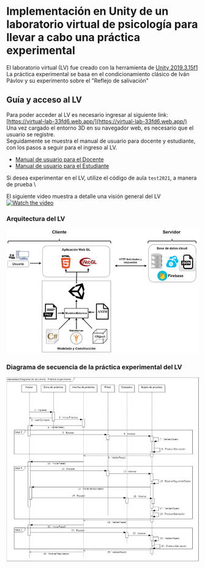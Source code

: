 # Implementación en Unity de un laboratorio virtual de psicología para llevar a cabo una práctica experimental
El laboratorio virtual (LV) fue creado con la herramienta de [Unity 2019.3.15f1](https://unity3d.com/es/get-unity/download/archive) \
La práctica experimental se basa en el condicionamiento clásico de Iván Pávlov y su experimento sobre el "Reflejo de salivación"

## Guía y acceso al LV
Para poder acceder al LV es necesario ingresar al siguiente link: [https://virtual-lab-33fd6.web.app/](https://virtual-lab-33fd6.web.app/) \
Una vez cargado el entorno 3D en su navegador web, es necesario que el usuario se registre. \
Seguidamente se muestra el manual de usuario para docente y estudiante, con los pasos a seguir para el ingreso al LV.
* [Manual de usuario para el Docente](https://drive.google.com/file/d/1qg_VRwUM8R0Xe2kWXqrOv0RCgNGO-IfD/view?usp=sharing)
* [Manual de usuario para el Estudiante](https://drive.google.com/file/d/1EG9ohd-fHZ1ttravzQI-SBpX564rwuz9/view?usp=sharing)

Si desea experimentar en el LV, utilize el código de aula `test2021`, a manera de prueba \

El siguiente video muestra a detalle una visión general del LV \
[![Watch the video](https://img.youtube.com/vi/4W6wsnPTg6E/0.jpg)](https://www.youtube.com/watch?v=4W6wsnPTg6E&ab_channel=JheysonStevenGaonaPineda)

### Arquitectura del LV
![Arquitectura del LV](https://github.com/JheysonGaona/Laboratorio_virtual_psicologia/blob/main/Img/Arquitectura_LV.png?raw=true "Arquitectura Cliente/servidor")

### Diagrama de secuencia de la práctica experimental del LV
![Arquitectura del LV](https://github.com/JheysonGaona/Laboratorio_virtual_psicologia/blob/main/Img/Diagrama_Secuencia_Practica_LV.png?raw=true "Reflejo de salivación")
